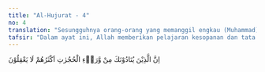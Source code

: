 ```yaml
---
title: "Al-Hujurat - 4"
no: 4
translation: "Sesungguhnya orang-orang yang memanggil engkau (Muhammad) dari luar kamar(mu) kebanyakan mereka tidak mengerti. "
tafsir: "Dalam ayat ini, Allah memberikan pelajaran kesopanan dan tata krama dalam menghadapi Rasulullah saw, terutama dalam mengadakan percakapan dengan beliau. Rasulullah saw selama di Medinah tinggal di sebuah rumah di samping masjid Medinah. Di dalam rumah itu terdapat kamar-kamar yang berjumlah sembilan buah, dan masing-masing diisi oleh seorang istri nabi. Bangunan tersebut dibuat sangat sederhana, atapnya rendah sekali sehingga mudah disentuh oleh tangan dan pintu-pintunya terdiri dari gantungan kulit binatang yang berbulu. \n\nPada masa Khalifah al-Walid bin 'Abd al-Malik, kamar-kamar itu dibongkar dan dijadikan halaman masjid. Hal itu sangat menyedihkan kaum Mukminin di Medinah. Sa'id bin al-Musayyab merespon dan berkata, \"Saya suka sekali jika kamar-kamar istri Nabi itu tetap berdiri dan tidak dirombak, agar generasi mendatang dari penduduk Medinah dan orang-orang yang datang dapat meneladani kesederhanaan Nabi Muhammad dalam mengatur rumah tangganya.\n\nIbnu Ishaq menerangkan dalam kitab Sirah-nya bahwa tahun kesembilan Hijrah itu merupakan tahun mengalirnya para delegasi dari seluruh Jazirah Arab. Setelah Pembebasan Mekah, seusai Perang Tabuk, dan Kabilah saqif dari thaif masuk Islam dan ikut membaiat Rasulullah saw, maka datanglah dengan berduyun-duyun berbagai delegasi ke Medinah untuk menemui Rasulullah saw.\n\nDiriwayatkan oleh Ibnu Jarir, dari Zaid bin Arqam bahwa sekumpulan orang-orang Badui berkata kepada kawan-kawannya, \"Marilah kita menemui laki-laki (Muhammad) itu, apabila ia benar-benar seorang nabi, maka kitalah yang paling bahagia beserta dia, dan jika ia seorang raja maka kita pun akan beruntung dapat hidup di sampingnya.\" Maka datanglah Zaid bin Arqam kepada Rasulullah saw menyampaikan berita itu lalu mere-ka datang beramai-ramai menemui beliau yang kebetulan sedang berada di kamar salah seorang istrinya. Mereka memanggil dengan suara yang lantang sekali, \"Ya Muhammad, ya Muhammad, keluarlah dari kamarmu untuk berjumpa dengan kami karena tujuan kami sangat indah dan celaan kami sangat menusuk perasaan.\" Nabi Muhammad saw keluar dari kamar istrinya untuk menemui mereka dan turunlah ayat ini. \n\nMenurut Qatadah, rombongan sebanyak tujuh puluh orang itu adalah dari kabilah Bani Tamim. Mereka berkata, \"Kami ini dari Bani Tamim, kami datang ke sini membawa pujangga-pujangga kami dalam bidang syair dan pidato untuk bertanding dengan penyair-penyair kamu.\" Nabi menjawab, \"Kami tidak diutus untuk mengemukakan syair dan kami tidak diutus untuk mem-perlihatkan kesombongan, tetapi bila kamu mau mencoba, boleh kemukakan syairmu itu.\" Maka tampillah salah seorang pemuda di antara mereka membangga-banggakan kaumnya dengan berbagai keutamaan. Nabi Muhammad menampilkan hassan bin sabit untuk menjawab syair mereka dan ternyata hassan dapat menundukkan mereka semuanya. Setelah mereka mengakui keunggulan hassan, mereka lalu mendekati Rasulullah saw dan mengucapkan dua kalimat syahadat dan sekaligus masuk Islam.\n\nKebijaksanaan Nabi Muhammad dalam menghadapi delegasi da-ri Bani Tamim yang tidak sopan itu akhirnya berkesudahan dengan baik. Sebelum pulang, mereka lebih dahulu telah men-dapat petunjuk tentang jalan yang benar dan kesopanan dalam pergaulan. Dengan tegas sekali Allah menerangkan bahwa orang-orang yang memanggil Nabi supaya keluar kamar istrinya yang ada di samping masjid Medinah, kebanyakan mereka itu bodoh, tidak mengetahui kesopanan dan tata krama dalam mengadakan kunjungan kehormatan kepada seorang kepala negara apalagi seorang nabi. Tata cara yang dikemukakan ayat ini, sekarang dikenal sebagai protokoler dan security (keamanan). Dari ayat ini dapat pula dipahami bahwa agama Islam sejak dahulu kala sudah mengatur kode etiknya dengan maksud memberikan penghormatan yang pantas kepada pembesar yang dikunjungi."
---
```


اِنَّ الَّذِيْنَ يُنَادُوْنَكَ مِنْ وَّرَاۤءِ الْحُجُرٰتِ اَكْثَرُهُمْ لَا يَعْقِلُوْنَ 
